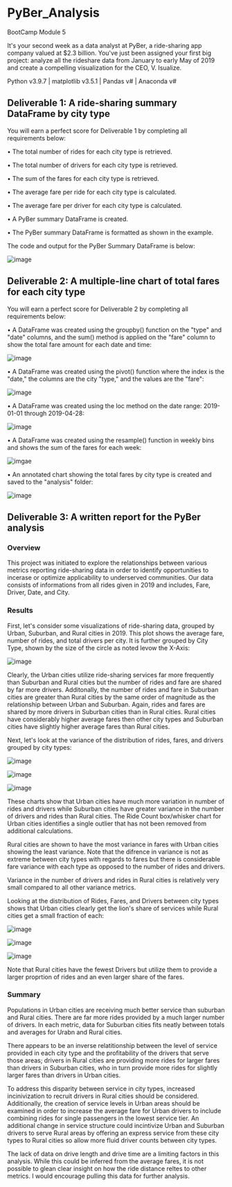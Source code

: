 # PyBer_Analysis
BootCamp Module 5

It's your second week as a data analyst at PyBer, a ride-sharing app company valued at $2.3 billion. You've just been assigned your first big project: analyze all the rideshare data from January to early May of 2019 and create a compelling visualization for the CEO, V. Isualize.

Python v3.9.7 | matplotlib v3.5.1 | Pandas v# | Anaconda v#

## Deliverable 1: A ride-sharing summary DataFrame by city type

You will earn a perfect score for Deliverable 1 by completing all requirements below:

• The total number of rides for each city type is retrieved.

• The total number of drivers for each city type is retrieved.

• The sum of the fares for each city type is retrieved.

• The average fare per ride for each city type is calculated.

• The average fare per driver for each city type is calculated.

• A PyBer summary DataFrame is created.

• The PyBer summary DataFrame is formatted as shown in the example.

The code and output for the PyBer Summary DataFrame is below:

![image](analysis/PyBer_1.png "pyber_summary_df")

## Deliverable 2: A multiple-line chart of total fares for each city type

You will earn a perfect score for Deliverable 2 by completing all requirements below:

• A DataFrame was created using the groupby() function on the "type" and "date" columns, and the sum() method is applied on the "fare" column to show the total fare amount for each date and time:

![image](analysis/PyBer_2.png "far_by_city_date_df")

• A DataFrame was created using the pivot() function where the index is the "date," the columns are the city "type," and the values are the "fare":

![image](analysis/PyBer_3.png "fare_by_city_date_df.pivot")

• A DataFrame was created using the loc method on the date range: 2019-01-01 through 2019-04-28:

![image](analysis/PyBer_4.png "fare_dates_df")

• A DataFrame was created using the resample() function in weekly bins and shows the sum of the fares for each week:

![imgae](analysis/PyBer_5.png "fare_dates_df.resample")

• An annotated chart showing the total fares by city type is created and saved to the "analysis" folder:

![image](analysis/PyBer_6.png "Total Fare By City plot")

## Deliverable 3: A written report for the PyBer analysis

### Overview

This project was initiated to explore the relationships between various metrics reporting ride-sharing data in order to identify opportunities to incerase or optimize applicability to underserved communities. Our data consists of informations from all rides given in 2019 and includes, Fare, Driver, Date, and City.

### Results

First, let's consider some visualizations of ride-sharing data, grouped by Urban, Suburban, and Rural cities in 2019. This plot shows the average fare, number of rides, and total drivers per city. It is further grouped by City Type, shown by the size of the circle as noted levow the X-Axis:

![image](analysis/Fig1.png "PyBer Ride-Sharing Data bubble plot")

Clearly, the Urban cities utilize ride-sharing services far more frequently than Suburban and Rural cities but the number of rides and fare are shared by far more drivers. Additonally, the number of rides and fare in Suburban cities are greater than Rural cities by the same order of magnitude as the relationship between Urban and Suburban. Again, rides and fares are shared by more drivers in Suburban cities than in Rural cities. Rural cities have considerably higher average fares then other city types and Suburban cities have slightly higher average fares than Rural cities.


Next, let's look at the variance of the distribution of rides, fares, and drivers grouped by city types:

![image](analysis/Fig2.png "Ride Count Box/Whisker")

![image](analysis/Fig3.png "Fare Box/Whisker")

![image](analysis/Fig4.png "Driver Count Box/Whisker")

These charts show that Urban cities have much more variation in number of rides and drivers while Suburban cities have greater variance in the number of drivers and rides than Rural cities. The Ride Count box/whisker chart for Urban cities identifies a single outlier that has not been removed from additional calculations.

Rural cities are shown to have the most variance in fares with Urban cities showing the least variance. Note that the difrence in variance is not as extreme between city types with regards to fares but there is considerable fare variance with each type as opposed to the number of rides and drivers.

Variance in the number of drivers and rides in Rural cities is relatively very small compared to all other variance metrics.


Looking at the distribution of Rides, Fares, and Drivers between city types shows that Urban cities clearly get the lion's share of services while Rural cities get a small fraction of each:

![image](analysis/Fig6.png "% of total Rides")

![image](analysis/Fig7.png "% of Total Drivers")

![image](analysis/Fig8.png "% of Total Fares")

Note that Rural cities have the fewest Drivers but utilize them to provide a larger proprtion of rides and an even larger share of the fares. 


### Summary

Populations in Urban cities are receiving much better service than suburban and Rural cities. There are far more rides provided by a much larger number of drivers. In each metric, data for Suburban cities fits neatly between totals and averages for Urabn and Rural cities.

There appears to be an inverse relatitionship between the level of service provided in each city type and the profitability of the drivers that serve those areas; drivers in Rural cities are providing more rides for larger fares than drivers in Suburban cities, who in turn provide more rides for slightly larger fares than drivers in Urban cities.

To address this disparity between service in city types, increased incinivization to recruit drivers in Rural cities should be considered. Additionally, the creation of service levels in Urban areas should be examined in order to increase the average fare for Urban drivers to include combining rides for single passengers in the lowest service tier. An additional change in service structure could incintivize Urban and Suburban drivers to serve Rural areas by offering an express service from these city types to Rural cities so allow more fluid driver counts between city types.

The lack of data on drive length and drive time are a limiting factors in this analysis. While this could be inferred from the average fares, it is not possible to glean clear insight on how the ride distance reltes to other metrics. I would encourage pulling this data for further analysis.
